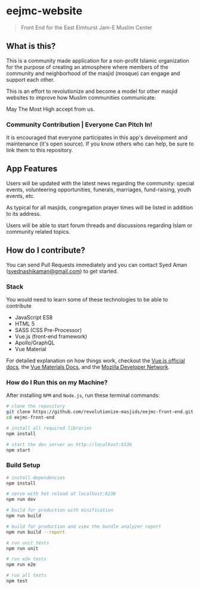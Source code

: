 # eejmc-website

> Front End for the East Elmhurst Jam-E Muslim Center

## What is this?

This is a community made application for a non-profit Islamic organization for the purpose of creating an atmosphere where members of the community and neighborhood of the masjid (mosque) can engage and support each other.

This is an effort to revolutionize and become a model for other masjid websites to improve how Muslim communities communicate.

May The Most High accept from us.

### Community Contribution | Everyone Can Pitch In!

It is encouraged that everyone participates in this app's development and maintenance (it's open source). If you know others who can help, be sure to link them to this repository.

## App Features

Users will be updated with the latest news regarding the community: special events, volunteering opportunities, funerals, marriages, fund-raising, youth events, etc.

As typical for all masjids, congregation prayer times will be listed in addition to its address.

Users will be able to start forum threads and discussions regarding Islam or community related topics.

## How do I contribute?

You can send Pull Requests immediately and you can contact Syed Aman (syednashikaman@gmail.com) to get started.

### Stack

You would need to learn some of these technologies to be able to contribute

- JavaScript ES8
- HTML 5
- SASS (CSS Pre-Processor)
- Vue.js (front-end framework)
- Apollo/GraphQL
- Vue Material

For detailed explanation on how things work, checkout the [Vue.js official docs](https://vuejs.org), the [Vue Materials Docs](http://vuematerial.io/), and the [Mozilla Developer Network](https://mdn.org).

### How do I Run this on my Machine?

After installing `NPM` and `Node.js`, run these terminal commands:

```bash
# clone the repository
git clone https://github.com/revolutionize-masjids/eejmc-front-end.git
cd eejmc-front-end

# install all required libraries
npm install

# start the dev server on http://localhost:6236
npm start
```

### Build Setup

```bash
# install dependencies
npm install

# serve with hot reload at localhost:6236
npm run dev

# build for production with minification
npm run build

# build for production and view the bundle analyzer report
npm run build --report

# run unit tests
npm run unit

# run e2e tests
npm run e2e

# run all tests
npm test
```
